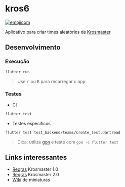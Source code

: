 # kros6

[![emojicom](https://img.shields.io/badge/emojicom-%F0%9F%90%9B%20%F0%9F%86%95%20%F0%9F%92%AF%20%F0%9F%91%AE%20%F0%9F%86%98%20%F0%9F%92%A4-%23fff)](http://neni.dev/emojicom)

Aplicativo para criar times aleatórios de [Krosmaster](http://www.krosmaster.com/)

<!-- ## Utilização -->

<!-- 1. Baixe o app pela [Play Store]() ou pela [release]()-->
<!-- 2. Gere o time  -->
<!-- Print -->

## Desenvolvimento

<!-- ### Ambiente -->

### Execução

```sh
flutter run
```
> Use <kbd>r</kbd> ou <kbd>R</kbd> para recarregar o app

### Testes

- CI
```sh
flutter test
```

- Testes específicos

```sh
flutter test test_backend/teams/create_test.dartread
```

> Dica: utilize [gon](https://github.com/nenitf/gon) e teste com ``gon -c flutter test``

## Links interessantes

- [Regras](https://www.fgbradleys.com/rules/rules3/KrosmasterArenaRules.pdf) Krosmaster 1.0
- [Regras](https://cmon-files.s3.amazonaws.com/pdf/assets_item/resource/45/Rulebook_Krosmaster_Arena.pdf) Krosmaster 2.0
- [Wiki](https://krosarchive.es/PT/seasons) de miniaturas
